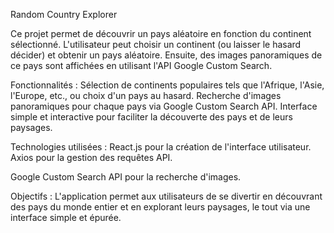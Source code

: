 Random Country Explorer


Ce projet permet de découvrir un pays aléatoire en fonction du continent sélectionné. L'utilisateur peut choisir un continent (ou laisser le hasard décider) et obtenir un pays aléatoire. Ensuite, des images panoramiques de ce pays sont affichées en utilisant l'API Google Custom Search.

Fonctionnalités :
Sélection de continents populaires tels que l'Afrique, l'Asie, l'Europe, etc., ou choix d'un pays au hasard.
Recherche d'images panoramiques pour chaque pays via Google Custom Search API.
Interface simple et interactive pour faciliter la découverte des pays et de leurs paysages.


Technologies utilisées :
React.js pour la création de l'interface utilisateur.
Axios pour la gestion des requêtes API.

Google Custom Search API pour la recherche d'images.

Objectifs :
L'application permet aux utilisateurs de se divertir en découvrant des pays du monde entier et en explorant leurs paysages, le tout via une interface simple et épurée.
